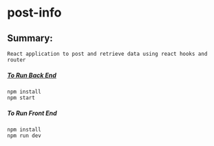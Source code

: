 # post-info

## Summary:
    React application to post and retrieve data using react hooks and router

 ##### [To Run Back End](dummy-backend)
    npm install
    npm start   

 ##### To Run Front End
    npm install
    npm run dev
    
